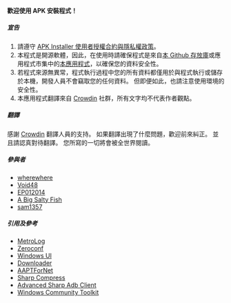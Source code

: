 #### 歡迎使用 APK 安裝程式！

##### 宣告
1. 請遵守 [APK Installer 使用者授權合約與隱私權政策](https://github.com/Paving-Base/APK-Installer/blob/main/Privacy.md)。
2. 本程式是開源軟體，因此，在使用時請確保程式是來自[本 Github 存放庫](https://github.com/Paving-Base/APK-Installer)或應用程式市集中的[本應用程式](https://www.microsoft.com/store/apps/9P2JFQ43FPPG)，以確保您的資料安全性。
3. 若程式來源無異常，程式執行過程中您的所有資料都僅用於與程式執行或儲存於本機，開發人員不會竊取您的任何資料。  但即便如此，也請注意使用環境的安全性。
4. 本應用程式翻譯來自 [Crowdin](https://crowdin.com/project/APKInstaller "Crowdin") 社群，所有文字均不代表作者觀點。

##### 翻譯
感謝 [Crowdin](https://crowdin.com/project/APKInstaller "Crowdin") 翻譯人員的支持。  如果翻譯出現了什麼問題，歡迎前來糾正。  並且請認真對待翻譯。  您所寫的一切將會被全世界閱讀。

##### 參與者
- [wherewhere](https://github.com/wherewhere)
- [Void48](https://github.com/Void48)
- [EP012014](https://github.com/EP012014)
- [A Big Salty Fish](https://github.com/bigsaltyfishes)
- [sam1357](https://github.com/sam1357)

##### 引用及參考
- [MetroLog](https://github.com/roubachof/MetroLog "MetroLog")
- [Zeroconf](https://github.com/novotnyllc/Zeroconf "Zeroconf")
- [Windows UI](https://github.com/microsoft/microsoft-ui-xaml "Windows UI")
- [Downloader](https://github.com/bezzad/Downloader "Downloader")
- [AAPTForNet](https://github.com/canheo136/QuickLook.Plugin.ApkViewer "AAPTForNet")
- [Sharp Compress](https://github.com/adamhathcock/sharpcompress "Sharp Compress")
- [Advanced Sharp Adb Client](https://github.com/yungd1plomat/AdvancedSharpAdbClient "Advanced Sharp Adb Client")
- [Windows Community Toolkit](https://github.com/CommunityToolkit/WindowsCommunityToolkit "Windows Community Toolkit")